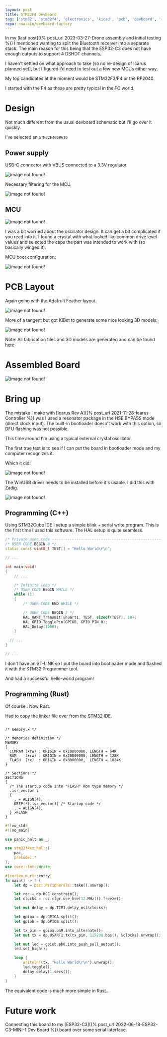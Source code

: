 ```yaml
---
layout: post
title: STM32F4 Devboard
tag: ['stm32', 'stm32f4', 'electronics', 'kicad', 'pcb', 'devboard', 'rust', 'c++', 'embedded']
repo: nnarain/devboard-factory
---
```


In my [last post]({% post_url 2023-03-27-Drone assembly and initial testing %}) I mentioned wanting to split the Bluetooth receiver into a separate stack. The main reason for this being that the ESP32-C3 does not have enough outputs to support 4 DSHOT channels.

I haven't settled on what approach to take (so no re-design of Icarus planned yet), but I figured I'd need to test out a few new MCUs either way.

My top candidates at the moment would be STM32F3/F4 or the RP2040.

I started with the F4 as these are pretty typical in the FC world.

# Design

Not much different from the usual devboard schematic but I'll go over it quickly.

I've selected an `STM32F405RGT6`

## Power supply

USB-C connector with VBUS connected to a 3.3V regulator.

![image not found!](/assets/2023/04/22/ps.png)

Necessary filtering for the MCU.

![image not found!](/assets/2023/04/22/filtering.png)


## MCU

![image not found!](/assets/2023/04/22/mcu.png)

I was a bit worried about the oscillator design. It can get a bit complicated if you read into it. I found a crystal with what looked like common drive level values and selected the caps the part was intended to work with (so basically winged it).

MCU boot configuration:

![image not found!](/assets/2023/04/22/boot.png)

# PCB Layout

Again going with the Adafruit Feather layout.

![image not found!](/assets/2023/04/22/pcb-layout.png)

More of a tangent but got KiBot to generate some nice looking 3D models:

![image not found!](/assets/2023/04/22/3d-model.png)

Note: All fabrication files and 3D models are generated and can be found [here](https://nnarain.github.io/devboard-factory)

# Assembled Board

![image not found!](/assets/2023/04/22/assembled.jpg)

# Bring up

The mistake I make with [Icarus Rev A]({% post_url 2021-11-28-Icarus Controller %}) was I used a resonator package in the HSE BYPASS mode (direct clock input). The built-in bootloader doesn't work with this option, so DFU flashing was not possible.

This time around I'm using a typical external crystal oscillator.

The first true test is to see if I can put the board in bootloader mode and my computer recognizes it.

Which it did!

![image not found!](/assets/2023/04/22/dm.png)

The WinUSB driver needs to be installed before it's usable. I did this with Zadig.

![image not found!](/assets/2023/04/22/zadig.png)

## Programming (C++)

Using STM32Cube IDE I setup a simple blink + serial write program. This is the first time I used this software. The HAL setup is quite seamless.

```c++
/* Private user code ---------------------------------------------------------*/
/* USER CODE BEGIN 0 */
static const uint8_t TEST[] = "Hello World\r\n";

// ...

int main(void)
{
    // ...

    /* Infinite loop */
    /* USER CODE BEGIN WHILE */
    while (1)
    {
        /* USER CODE END WHILE */

        /* USER CODE BEGIN 3 */
        HAL_UART_Transmit(&huart1, TEST, sizeof(TEST), 10);
        HAL_GPIO_TogglePin(GPIOB, GPIO_PIN_0);
        HAL_Delay(1000);
    }

  // ...
}

// ...

```

I don't have an ST-LINK so I put the board into bootloader mode and flashed it with the STM32 Programmer tool.

And had a successful hello-world program!

## Programming (Rust)

Of course.. Now Rust.

Had to copy the linker file over from the STM32 IDE.

```linker

/* memory.x */

/* Memories definition */
MEMORY
{
  CCMRAM (xrw) : ORIGIN = 0x10000000, LENGTH = 64K
  RAM    (xrw) : ORIGIN = 0x20000000, LENGTH = 128K
  FLASH  (rx)  : ORIGIN = 0x8000000,  LENGTH = 1024K
}

/* Sections */
SECTIONS
{
  /* The startup code into "FLASH" Rom type memory */
  .isr_vector :
  {
    . = ALIGN(4);
    KEEP(*(.isr_vector)) /* Startup code */
    . = ALIGN(4);
  } >FLASH
}
```

```rust
#![no_std]
#![no_main]

use panic_halt as _;

use stm32f4xx_hal::{
    pac,
    prelude::*
};
use core::fmt::Write;

#[cortex_m_rt::entry]
fn main() -> ! {
    let dp = pac::Peripherals::take().unwrap();

    let rcc = dp.RCC.constrain();
    let clocks = rcc.cfgr.use_hse(12.MHz()).freeze();

    let mut delay = dp.TIM1.delay_ms(&clocks);

    let gpioa = dp.GPIOA.split();
    let gpiob = dp.GPIOB.split();

    let tx_pin = gpioa.pa9.into_alternate();
    let mut tx = dp.USART1.tx(tx_pin, 115200.bps(), &clocks).unwrap();

    let mut led = gpiob.pb0.into_push_pull_output();
    led.set_high();

    loop {
        writeln!(tx, "Hello World\r\n").unwrap();
        led.toggle();
        delay.delay(1.secs());
    }
}

```

The equivalent code is much more simple in Rust...

# Future work

Connecting this board to my [ESP32-C3]({% post_url 2022-06-18-ESP32-C3-MINI-1 Dev Board %}) board over some serial interface.

